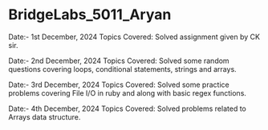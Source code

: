 # BridgeLabs_5011_Aryan

Date:- 1st December, 2024
Topics Covered: Solved assignment given by CK sir.

Date:- 2nd December, 2024
Topics Covered: Solved some random questions covering loops, conditional statements, strings and arrays.

Date:- 3rd December, 2024
Topics Covered: Solved some practice problems covering File I/O in ruby and along with basic regex functions.

Date:- 4th December, 2024
Topics Covered: Solved problems related to Arrays data structure.

